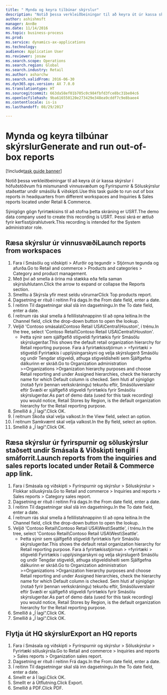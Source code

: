 ```yaml
--- 
title: " Mynda og keyra tilbúnar skýrslur"
description: "Notið þessa verkleiðbeiningar til að keyra út úr kassa skýrslur í höfuðstöðvum frá mismunandi vinnusvæðum og Fyrirspurnir & Söluskýrslur staðsettar undir smásölu & viðskipti."
author: ashishmsft
manager: AnnBe
ms.date: 11/14/2016
ms.topic: business-process
ms.prod: 
ms.service: dynamics-ax-applications
ms.technology: 
audience: Application User
ms.reviewer: josaw
ms.search.scope: Operations
ms.search.region: Global
ms.search.industry: Retail
ms.author: asharchw
ms.search.validFrom: 2016-06-30
ms.dyn365.ops.version: AX 7.0.0
ms.translationtype: HT
ms.sourcegitcommit: 663da58ef01b705c0c984fbfd3fce8bc31be04c6
ms.openlocfilehash: 9ba616550120e273429e348ea9cddf7c9e8baee4
ms.contentlocale: is-is
ms.lasthandoff: 08/29/2017

---
```

# <a name="generate-and-run-out-of-box-reports"></a><span data-ttu-id="bff88-103"> Mynda og keyra tilbúnar skýrslur</span><span class="sxs-lookup"><span data-stu-id="bff88-103">Generate and run out-of-box reports</span></span>

[!include[task guide banner](../includes/task-guide-banner.md)]

<span data-ttu-id="bff88-104">Notið þessa verkleiðbeiningar til að keyra út úr kassa skýrslur í höfuðstöðvum frá mismunandi vinnusvæðum og Fyrirspurnir & Söluskýrslur staðsettar undir smásölu & viðskipti.</span><span class="sxs-lookup"><span data-stu-id="bff88-104">Use this task guide to run out of box reports in headquarters from different workspaces and Inquiries & Sales reports located under Retail & Commerce.</span></span>



<span data-ttu-id="bff88-105">Sýnigögn gögn fyrirtækisins til að stofna þetta skráning er USRT.</span><span class="sxs-lookup"><span data-stu-id="bff88-105">The demo data company used to create this recording is USRT.</span></span> <span data-ttu-id="bff88-106">Þessi skrá er ætluð fyrir kerfisstjórahlutverk.</span><span class="sxs-lookup"><span data-stu-id="bff88-106">This recording is intended for the System administrator role.</span></span>


## <a name="launch-reports-from-workspaces"></a><span data-ttu-id="bff88-107">Ræsa skýrslur úr vinnusvæði</span><span class="sxs-lookup"><span data-stu-id="bff88-107">Launch reports from workspaces</span></span>
1. <span data-ttu-id="bff88-108">Fara í Smásölu og viðskipti > Afurðir og tegundir > Stjórnun tegunda og afurða.</span><span class="sxs-lookup"><span data-stu-id="bff88-108">Go to Retail and commerce > Products and categories > Category and product management.</span></span>
2. <span data-ttu-id="bff88-109">Með því að smella á örina má stækka eða fella saman skýrsluhlutann.</span><span class="sxs-lookup"><span data-stu-id="bff88-109">Click the arrow to expand or collapse the Reports section.</span></span>
3. <span data-ttu-id="bff88-110">Smelltu á Skýrsla yfir mest seldu vörurnar</span><span class="sxs-lookup"><span data-stu-id="bff88-110">Click Top products report.</span></span>
4. <span data-ttu-id="bff88-111">Dagsetning er rituð í reitinn Frá dags.</span><span class="sxs-lookup"><span data-stu-id="bff88-111">In the From date field, enter a date.</span></span>
5. <span data-ttu-id="bff88-112">Í reitinn Til dagsetningar skal slá inn dagsetningu.</span><span class="sxs-lookup"><span data-stu-id="bff88-112">In the To date field, enter a date.</span></span>
6. <span data-ttu-id="bff88-113">Í reitnum rás skal smella á fellilistahnappinn til að opna leitina.</span><span class="sxs-lookup"><span data-stu-id="bff88-113">In the Channel field, click the drop-down button to open the lookup.</span></span>
7. <span data-ttu-id="bff88-114">Veljið 'Contoso smásala\Contoso Retail USA\Central\Houston', í trénu.</span><span class="sxs-lookup"><span data-stu-id="bff88-114">In the tree, select 'Contoso Retail\Contoso Retail USA\Central\Houston'.</span></span>
    * <span data-ttu-id="bff88-115">Þetta sýnir sem sjálfgefið stigveldi fyrirtækis fyrir Smásölu skýrslugerðar.</span><span class="sxs-lookup"><span data-stu-id="bff88-115">This shows the default retail organization hierarchy for Retail reporting purpose.</span></span>   <span data-ttu-id="bff88-116">Fara á fyrirtækisstjórnun > fyrirtæki > stigveldi Fyrirtækis í upplýsingarskyni og velja skýrslugerð Smásölu og undir Tengdar stigveldi, athuga stigveldisheiti sem Sjálfgefna dálkurinn er skráð.</span><span class="sxs-lookup"><span data-stu-id="bff88-116">Go to Organization administration >Organizations >Organization hierarchy purposes and choose Retail reporting and under Assigned hierarchies, check the hierarchy name for which Default column is checked.</span></span>      <span data-ttu-id="bff88-117">Sem hluti af sýnigögn (notað fyrir þennan verkskráningu) tekurðu eftir, Smásöluverslanir eftir Svæði er sjálfgefið stigveldi fyrirtækis fyrir Smásölu skýrslugerðar.</span><span class="sxs-lookup"><span data-stu-id="bff88-117">As part of demo data (used for this task recording) you would notice, Retail Stores by Region, is the default organization hierarchy for the Retail reporting purpose.</span></span>     
8. <span data-ttu-id="bff88-118">Smellið á „Í lagi“.</span><span class="sxs-lookup"><span data-stu-id="bff88-118">Click OK.</span></span>
9. <span data-ttu-id="bff88-119">Í reitnum Skoða skal velja valkost.</span><span class="sxs-lookup"><span data-stu-id="bff88-119">In the View field, select an option.</span></span>
10. <span data-ttu-id="bff88-120">Í reitnum Samkvæmt skal velja valkost.</span><span class="sxs-lookup"><span data-stu-id="bff88-120">In the By field, select an option.</span></span>
11. <span data-ttu-id="bff88-121">Smellið á „Í lagi“.</span><span class="sxs-lookup"><span data-stu-id="bff88-121">Click OK.</span></span>

## <a name="launch-reports-from-the-inquiries-and-sales-reports-located-under-retail--commerce-app-link"></a><span data-ttu-id="bff88-122">Ræsa skýrslur úr fyrirspurnir og söluskýrslur staðsett undir Smásala & Viðskipti tengill í smáforrit.</span><span class="sxs-lookup"><span data-stu-id="bff88-122">Launch reports from the inquiries and sales reports located under Retail & Commerce app link.</span></span>
1. <span data-ttu-id="bff88-123">Fara í Smásala og viðskipti > Fyrirspurnir og skýrslur > Söluskýrslur > Flokkar söluskýrsla.</span><span class="sxs-lookup"><span data-stu-id="bff88-123">Go to Retail and commerce > Inquiries and reports > Sales reports > Category sales report.</span></span>
2. <span data-ttu-id="bff88-124">Dagsetning er rituð í reitinn Frá dags.</span><span class="sxs-lookup"><span data-stu-id="bff88-124">In the From date field, enter a date.</span></span>
3. <span data-ttu-id="bff88-125">Í reitinn Til dagsetningar skal slá inn dagsetningu.</span><span class="sxs-lookup"><span data-stu-id="bff88-125">In the To date field, enter a date.</span></span>
4. <span data-ttu-id="bff88-126">Í reitnum rás skal smella á fellilistahnappinn til að opna leitina.</span><span class="sxs-lookup"><span data-stu-id="bff88-126">In the Channel field, click the drop-down button to open the lookup.</span></span>
5. <span data-ttu-id="bff88-127">Veljið 'Contoso Retail\Contoso Retail USA\West\Seattle', í trénu.</span><span class="sxs-lookup"><span data-stu-id="bff88-127">In the tree, select 'Contoso Retail\Contoso Retail USA\West\Seattle'.</span></span>
    * <span data-ttu-id="bff88-128">Þetta sýnir sem sjálfgefið stigveldi fyrirtækis fyrir Smásölu skýrslugerðar.</span><span class="sxs-lookup"><span data-stu-id="bff88-128">This shows the default retail organization hierarchy for Retail reporting purpose.</span></span>   <span data-ttu-id="bff88-129">Fara á fyrirtækisstjórnun > fyrirtæki > stigveldi Fyrirtækis í upplýsingarskyni og velja skýrslugerð Smásölu og undir Tengdar stigveldi, athuga stigveldisheiti sem Sjálfgefna dálkurinn er skráð.</span><span class="sxs-lookup"><span data-stu-id="bff88-129">Go to Organization administration >Organizations >Organization hierarchy purposes and choose Retail reporting and under Assigned hierarchies, check the hierarchy name for which Default column is checked.</span></span>      <span data-ttu-id="bff88-130">Sem hluti af sýnigögn (notað fyrir þennan verkskráningu) tekurðu eftir, Smásöluverslanir eftir Svæði er sjálfgefið stigveldi fyrirtækis fyrir Smásölu skýrslugerðar.</span><span class="sxs-lookup"><span data-stu-id="bff88-130">As part of demo data (used for this task recording) you would notice, Retail Stores by Region, is the default organization hierarchy for the Retail reporting purpose.</span></span>     
6. <span data-ttu-id="bff88-131">Smellið á „Í lagi“.</span><span class="sxs-lookup"><span data-stu-id="bff88-131">Click OK.</span></span>
7. <span data-ttu-id="bff88-132">Smellið á „Í lagi“.</span><span class="sxs-lookup"><span data-stu-id="bff88-132">Click OK.</span></span>

## <a name="export-an-hq-reports"></a><span data-ttu-id="bff88-133">Flytja út HQ skýrslur</span><span class="sxs-lookup"><span data-stu-id="bff88-133">Export an HQ reports</span></span>
1. <span data-ttu-id="bff88-134">Fara í Smásala og viðskipti > Fyrirspurnir og skýrslur > Söluskýrslur > Fyrirtæki söluskýrsla.</span><span class="sxs-lookup"><span data-stu-id="bff88-134">Go to Retail and commerce > Inquiries and reports > Sales reports > Organization sales report.</span></span>
2. <span data-ttu-id="bff88-135">Dagsetning er rituð í reitinn Frá dags.</span><span class="sxs-lookup"><span data-stu-id="bff88-135">In the From date field, enter a date.</span></span>
3. <span data-ttu-id="bff88-136">Í reitinn Til dagsetningar skal slá inn dagsetningu.</span><span class="sxs-lookup"><span data-stu-id="bff88-136">In the To date field, enter a date.</span></span>
4. <span data-ttu-id="bff88-137">Smellt er á Í lagi.</span><span class="sxs-lookup"><span data-stu-id="bff88-137">Click OK.</span></span>
5. <span data-ttu-id="bff88-138">Smellt er á Útflutning.</span><span class="sxs-lookup"><span data-stu-id="bff88-138">Click Export.</span></span>
6. <span data-ttu-id="bff88-139">Smellið á PDF.</span><span class="sxs-lookup"><span data-stu-id="bff88-139">Click PDF.</span></span>


